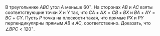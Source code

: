 В треугольнике $ABC$ угол $A$ меньше $60^\circ$. На сторонах $AB$ и $AC$ взяты соответствующие точки $X$ и $Y$ так, что $CA+AX = CB +BX$ и $BA+AY = BC +CY$. Пусть $P$  точка на плоскости такая, что прямые $PX$ и $PY$ перпендикулярны прямым $AB$   и $AC$, соответственно. Доказать, что $\angle BPC < 120^\circ$.